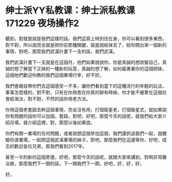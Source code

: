 # 绅士派YY私教课：绅士派私教课 171229 夜场操作2

聽到，對就是說是我們這樣的話，我們這頁上特別住在身，你可以看到很多東西，對不對，所以說完全就是把你前那種關鍵，就是說給抹去了，給你開出來一個新的事情，對吧，那麼我們武漢計畫下一支的話，我們武漢。

我們武漢計畫下一支就是在這個月，他們如果說說你，你是真誠的想改變自己，真誠的想了解當下正妹的一種新的玩意，真誠的想了解，如何最專業你的這個把妹，這個他們歡迎你教的我們這個業場行李，好不好。

我們會親自帶你們去這個感受一不多，讓你們看到當下的這種流行的年輕的玩法，軍事怎麼樣的，對不對，只有在你熟悉在你真的聊有時候，你才能不被牽在這個社會給淘汰，對不對，不然的話你用老方法。

你用這個老套路去幹這個事情，完全沒有用，打個衛星老，打個衛星式，就如果說你有問題的話你可以加個，套路，對吧，好吧，那麼今天的話呢，就我們給大家介紹月場，就介紹這裡，對，那麼以後如果說。

你們有關一業場的任何問題，或者說想這個參加這個，我們還抓過我們一起，就體驗你波業場，一起把這個武漢業場的妹子，對吧，那麼我們在這邊等你，好吧，成志的歡迎各位兄弟，那我們看到2017年。

甚至一半的新的這個旁邊，好吧，那麼今天的話呢，就跟大家來講到，對啊非常難治癒，那麼我們下一期的話，下一期我們下一期，好吧，好，好，好。

好。